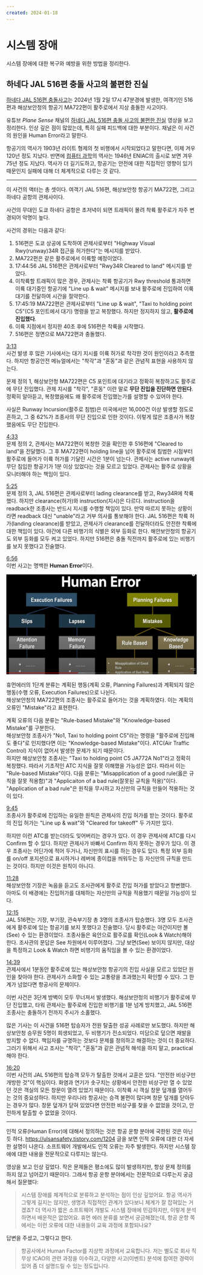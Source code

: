 ```yaml
---
created: 2024-01-18
---
```

# 시스템 장애

시스템 장애에 대한 복구와 예방을 위한 방법을 정리한다.

## 하네다 JAL 516편 충돌 사고의 불편한 진실

[하네다 JAL 516편 충돌사고](https://www.yna.co.kr/view/AKR20240102147454073)는 2024년 1월 2일 17시 47분경에 발생한,
여객기인 516편과 해상보안청의 항공기 MA722편이 활주로에서 지상 충돌한 사고이다.

유튜브 *Plane Sense* 채널의 [하네다 JAL 516편 충돌 사고의 불편한 진실](https://youtu.be/-OrkSFn5wv0) 영상을 보고 정리한다.
인상 깊은 점이 많았는데, 특히 실패 피드백에 대한 부분이다. 채널은 이 사건의 원인을 Human Error라고 말한다.

항공기의 역사가 1903년 라이트 형제의 첫 비행에서 시작되었다고 말한다면, 이제 겨우 120년 정도 지났다.
반면에 [컴퓨터 과학](https://ko.wikipedia.org/wiki/%EC%BB%B4%ED%93%A8%ED%84%B0_%EA%B3%BC%ED%95%99)의 역사는 1946년 ENIAC의 출시로 보면 겨우 75년 정도 지났다.
역사가 더 길기도하고, 항공기는 안전에 대한 직접적인 영향이 있기 때문인지 실패에 대해 더 체계적으로 다루는 것 같다.

---

이 사건의 액터는 총 셋이다. 여객기 JAL 516편, 해상보안청 항공기 MA722편, 그리고 하네다 공항의 관제사이다.

사건의 무대인 도쿄 하네다 공항은 초저녁이 되면 트래픽이 몰려 착륙 활주로가 자주 변경되어 악명이 높다.

사건의 경위는 다음과 같다:

1. 516편은 도쿄 상공에 도착하여 관제사로부터 "Highway Visual Rwy(runway)34R 접근을 허가한다"는 메시지를 받았다.
2. MA722편은 같은 활주로에서 이륙할 예정이었다.
3. 17:44:56 JAL 516편은 관제사로부터 "Rwy34R Cleared to land" 메시지를 받았다.
4. 이착륙할 트래픽이 많은 경우, 관제사는 착륙 항공기가 Rwy threshold 통과하면 이륙 대기중인 항공기에 "Line up & wait" 메시지를 보내 활주로에 진입하여 이륙 대기를 전달하여 시간을 절약한다.
5. 17:45:19 MA722편은 관제사로부터 "Line up & wait", "Taxi to holding point C5"(C5 포인트에서 대기) 명령을 받고 복창했다. 하지만 정지하지 않고, **활주로에 진입했다**.
6. 이륙 지점에서 정지한 40초 후에 516편은 착륙을 시작했다.
7. 516편은 정면으로 MA722편과 충돌했다.

[3:13](https://youtu.be/-OrkSFn5wv0?si=eZIAnJIebjm_CLcK&t=193)\
사건 발생 후 많은 기사에서는 대기 지시를 이륙 허가로 착각한 것이 원인이라고 추측했다.
하지만 항공안전 메뉴얼에서는 "착각"과 "혼동"과 같은 관념적 표현을 사용하지 않는다.

문제 정의 1, 해상보안청 MA722편은 C5 포인트에 대기라고 정확히 복창하고도 활주로에 무단 진입했다. 관제 지시를 "착각", "혼동" 이란 말로 **무단 진입을 진단하면 안된다**.
정확히 알아듣고, 복창했음에도 왜 활주로에 진입했는가를 설명할 수 있어야 한다.

사실은 Runway Incursion(활주로 침범)은 미국에서만 16,000건 이상 발생할 정도로 흔하고, 그 중 62%가 조종사의 무단 진입으로 인한 것이다.
이렇게 많은 조종사가 복창했음에도 무단 진입한다.

[4:33](https://youtu.be/-OrkSFn5wv0?si=7-ZNk6_9Qd2OEd8N&t=273)\
문제 정의 2, 관제사는 MA722편이 복창한 것을 확인한 후 516편에 "Cleared to land"을 전달했다.
그 후 MA722편이 holding line을 넘어 활주로에 침범한 시점부터 활주로에 들어가 이륙 허가를 기달린 시간은 1분이 넘는다.
관제사는 active runway에 무단 침입한 항공기가 1분 이상 있었다는 것을 모르고 있었다.
관제사는 활주로 상황을 모니터해야 하는 책임이 있다.

[5:25](https://youtu.be/-OrkSFn5wv0?si=4kgpJpL7dz1UvLJ-&t=325)\
문제 정의 3, JAL 516편은 관제사로부터 lading clearance를 받고, Rwy34R에 착륙했다.
하지만 clearance(허가)와 instruction(지시)은 다르다. instruction을 readback한 조종사는 반드시 지시를 수행할 책임이 있다.
만약 따르지 못하는 상황이라면 readback 대신 "unable"라고 거부 의사를 통보해야 한다.
JAL 516편은 착륙 허가(landing clearance)를 받았고, 관제사가 clearance를 전달하더라도 안전한 착륙에 대한 책임이 있다.
야간에 다른 비행기의 식별은 외부 등화로 한다. 해안보안청의 항공기도 외부 등화를 모두 켜고 있었다.
하지만 516편은 충돌 직전까지 활주로에 있는 비행기를 보지 못했다고 진술했다.

[6:56](https://youtu.be/-OrkSFn5wv0?si=U7kwVXkgy6wFso2Y&t=416)\
이번 사고는 명백한 **Human Error**이다.

![Human Error](./res/human-error-hierarchy.png)

휴먼에러의 1단계 분류는 계획된 행동(계획 오류, Planning Failures)과 계획되지 않은 행동(수행 오류, Execution Failures)으로 나뉜다.\
해상보안청의 MA722편의 조종사는 활주로로 들어가는 것을 계획하였다. 이는 계획의 오류인 "Mistake"라고 표현한다.

계획 오류의 다음 분류는 "Rule-based Mistake"와 "Knowledge-based Mistake"를 구분한다.\
해상보안청 조종사가 "No1, Taxi to holding point C5"라는 명령을 "활주로에 진입해도 좋다"로 인지했다면 이는 "Knowledge-based Mistake"이다.
ATC(Air Traffic Control) 지식이 없어서 발생한 문제가 되기 때문이다.\
하지만 해상보안청 조종사는 "Taxi to holding point C5 JA772A No1"라고 정확히 복창했다. 따라서 기초적인 ATC 지식을 잘못 이해했을 가능성은 없다.
따라서 이는 "Rule-based Mistake"이다.
다음 분류는 "Misapplication of a good rule(옳은 규칙을 잘못 적용함)"과 "Applicaiton of a bad rule(잘못된 규칙을 적용)"이다.
"Application of a bad rule"은 원칙을 무시하고 자신만의 규칙을 만들어 적용하는 것이 있다.

[9:45](https://youtu.be/-OrkSFn5wv0?si=fXiSp9GRi6aWjQ_E&t=585)\
조종사가 활주로에 진입하는 유일한 원칙은 관제사의 진입 허가를 받는 것이다.
활주로의 진입 허가는 "Line up & wait"와 "Cleared for takeoff" 두 가지만 있다.

하지만 이런 ATC를 받는더라도 잊어버리는 경우가 있다. 이 경우 관제사에 ATC를 다시 Confirm 할 수 있다.
하지만 관제사가 바빠서 Confirm 하지 못하는 경우가 있다. 이 경우 조종사는 어딘가에 적어 두거나, 자신만의 표시를 하는 경우도 있다.
특정 외부 등화를 on/off 포지션으로 표시하거나 레버에 종이컵을 씌워두는 등 자신만의 규칙을 만드는 것이다. 하지만 이것은 원칙이 아니다.

[11:28](https://youtu.be/-OrkSFn5wv0?si=lXxvYXHHZUXhRWsT&t=688)\
해상보안청 기장은 녹음을 듣고도 조사관에게 활주로 진입 허가를 받았다고 항변했다.
아마도 이 배경에는 진입허가를 대체하는 자신만의 규칙을 적용했기 때문일 가능성이 있다.

[12:15](https://youtu.be/-OrkSFn5wv0?si=tvShK2Hu-ZX-tNPg&t=735)\
JAL 516편는 기장, 부기장, 관숙부기장 총 3명의 조종사가 탑승했다. 3명 모두 조사관에게 활주로에 있는 항공기를 보지 못했다고 진술했다.
당시 활주로는 야간이지만 볼(See) 수 있는 환경이었다. 조종사들은 육안으로 활주로를 확인(Look & Watch)해야 한다. 조사관의 문답은 See 차원에서 이루어졌다.
그냥 보면(See) 보이지 않지만, 대상을 특정하고 Look & Watch 하면 비행기의 움직임을 볼 수 있는 환경이었다.

[14:39](https://youtu.be/-OrkSFn5wv0?si=cHdXhkLv75DsDKg8&t=879)\
관제사에서 1분동안 활주로에 있는 해상보안청 항공기의 진입 사실을 모르고 있었단 원인을 찾아야 한다.
관제사가 소화할 수 있는 교통량을 초과했는지 확인할 수 있다. 그 한계가 넘었다면 항공사의 문제이다.

이번 사건은 3단계 방벽이 모두 무너져서 발생했다.
해상보안청의 비행기가 활주로에 무단 진입했고, 타워 관제사는 활주로에 진입한 비행기를 1분 넘게 방치했고, JAL 516편 조종사는 충돌하기 전까지 주시가 소홀했다.

많은 기사는 이 사건을 516편 탑승자가 전원 탈출한 성공 사례로만 보도했다.
하지만 해상보안청 승무원 5명이 희생되었고, 두 비행기가 전소되었다.
미담으로 덮으면 재발을 방지할 수 없다. 책임자를 규명하는 것보다 문제를 정의하고 해결하는 것이 더 중요하다.
그러기 위해서 사고 조사는 "착각", "혼동"과 같은 관념적 해석을 하지 말고, practical 해야 한다.

[16:20](https://youtu.be/-OrkSFn5wv0?si=ktWldMC7Hmvz_xOJ&t=980)\
이번 사건의 JAL 516편의 탑승객 모두가 탈출한 것에서 교훈은 있다. "안전한 비상구만 개방한 것"이 핵심이다.
화염과 연기가 솟구치는 상황에서 안전한 비상구만 열 수 있었던 것은 객실의 모든 창문이 열려 있었기 때문이다.
이착륙 시 객실 창문 덮개를 열어두는 것의 중요성하다. 하지만 우리나라 항공사는 승객 불편이 많다며 창문 덮개를 닫아두는 경우가 많다.
창문 덮개가 닫혀 있었다면 안전한 비상구를 찾을 수 없었을 것이고, 안전하게 탈출할 수 없었을 것이다.

---

인적 오류(Human Error)에 대해서 정의하는 것은 항공 운항 분야에 국한된 것은 아닌 듯 하다.
https://ulsansafety.tistory.com/1204 글을 보면 인적 오류에 대한 더 자세한 설명이 나온다.
소프트웨어 개발에서도 인적 오류는 자주 발생한다. 하지만 시스템 장애에 대한 내용을 전문적으로 다루지는 않는다.

영상을 보고 인상 깊었다. 작은 문제들은 평소에도 많이 발생하지만, 항상 문제 정의를 하지 않고 넘어갔기 때문이다.
그래서 항공 운항 분야에서는 전문적으로 다루는지 궁금해서 질문했다:

> 시스템 장애를 체계적으로 분류하고 분석하는 점이 인상 깊었어요. 항공 역사가 그렇게 길지는 않지만, 생명과 직접적인 관계가 있다보니 체계가 잘 잡혀있는 거겠죠?
> 더 역사가 짧은 소프트웨어 개발도 시스템 장애에 민감하지만, 이렇게 분석하면서 배운적은 없었어요.
> 휴먼 에러 분류를 보면서 궁금해졌는데, 항공 운항 쪽에서는 이런 오류에 대한 내용들이 교육 과정에 포함되나요?

답변을 주셨고, 그렇다고 한다.

> 항공사에서 Human Factor를 지상학 과정에서 교육합니다.
> 저는 별도로 회사 직무상 ICAO의 관련 과정을 이수하고, 다양한 사고(이벤트) 분석에 참여한 경력이 있어 좀 더 설명드릴 수 있는 정도입니다.
